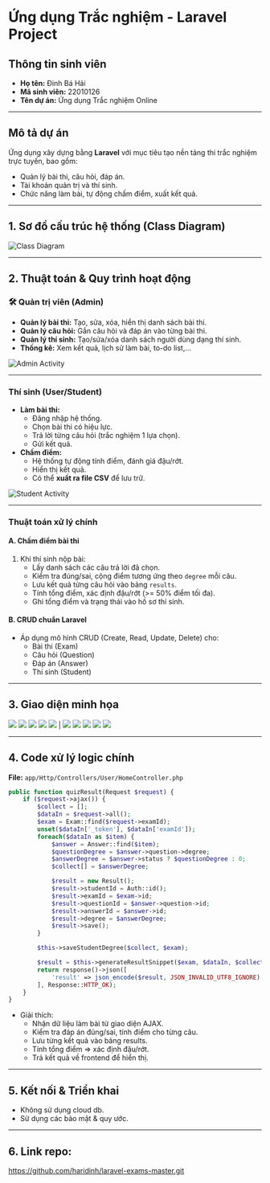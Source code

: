 # Ứng dụng Trắc nghiệm - Laravel Project

## Thông tin sinh viên
- **Họ tên:** Đinh Bá Hải  
- **Mã sinh viên:** 22010126  
- **Tên dự án:** Ứng dụng Trắc nghiệm Online

---

## Mô tả dự án

Ứng dụng xây dựng bằng **Laravel** với mục tiêu tạo nền tảng thi trắc nghiệm trực tuyến, bao gồm:
- Quản lý bài thi, câu hỏi, đáp án.
- Tài khoản quản trị và thí sinh.
- Chức năng làm bài, tự động chấm điểm, xuất kết quả.

---

## 1. Sơ đồ cấu trúc hệ thống (Class Diagram)

![Class Diagram](https://i.imgur.com/RMcwXfm.png)

---

## 2. Thuật toán & Quy trình hoạt động

### 🛠️ Quản trị viên (Admin)
- **Quản lý bài thi:** Tạo, sửa, xóa, hiển thị danh sách bài thi.
- **Quản lý câu hỏi:** Gắn câu hỏi và đáp án vào từng bài thi.
- **Quản lý thí sinh:** Tạo/sửa/xóa danh sách người dùng dạng thí sinh.
- **Thống kê:** Xem kết quả, lịch sử làm bài, to-do list,...
  
![Admin Activity](https://i.imgur.com/fE0mokk.png)

---

### Thí sinh (User/Student)
- **Làm bài thi:**  
  - Đăng nhập hệ thống.  
  - Chọn bài thi có hiệu lực.  
  - Trả lời từng câu hỏi (trắc nghiệm 1 lựa chọn).  
  - Gửi kết quả.  
- **Chấm điểm:**  
  - Hệ thống tự động tính điểm, đánh giá đậu/rớt.  
  - Hiển thị kết quả.
  - Có thể **xuất ra file CSV** để lưu trữ.

![Student Activity](https://i.imgur.com/qgLGUNH.png)

---

### Thuật toán xử lý chính

#### A. **Chấm điểm bài thi**
1. Khi thí sinh nộp bài:
   - Lấy danh sách các câu trả lời đã chọn.
   - Kiểm tra đúng/sai, cộng điểm tương ứng theo `degree` mỗi câu.
   - Lưu kết quả từng câu hỏi vào bảng `results`.
   - Tính tổng điểm, xác định đậu/rớt (>= 50% điểm tối đa).
   - Ghi tổng điểm và trạng thái vào hồ sơ thí sinh.

#### B. **CRUD chuẩn Laravel**
- Áp dụng mô hình CRUD (Create, Read, Update, Delete) cho:
  - Bài thi (Exam)
  - Câu hỏi (Question)
  - Đáp án (Answer)
  - Thí sinh (Student)

---

## 3. Giao diện minh họa
![](https://i.imgur.com/VrsZrIU.png) 
![](https://i.imgur.com/8HNMeml.png) 
![](https://i.imgur.com/wLZTpyv.png) 
![](https://i.imgur.com/HVkgHPu.png) 
![](https://i.imgur.com/wPKCnQ3.png)
| ![](https://i.imgur.com/NyYwghK.png) 
![](https://i.imgur.com/VDLDOnW.png) 
![](https://i.imgur.com/nR47VUG.png) 
![](https://i.imgur.com/yMf1POg.png) 
![](https://i.imgur.com/JRTkYIk.png) 

---

## 4. Code xử lý logic chính

**File:** `app/Http/Controllers/User/HomeController.php`

```php
public function quizResult(Request $request) {
    if ($request->ajax()) {
        $collect = [];
        $dataIn = $request->all();
        $exam = Exam::find($request->examId);
        unset($dataIn['_token'], $dataIn['examId']);
        foreach($dataIn as $item) {
            $answer = Answer::find($item);
            $questionDegree = $answer->question->degree;
            $answerDegree = $answer->status ? $questionDegree : 0;
            $collect[] = $answerDegree;

            $result = new Result();
            $result->studentId = Auth::id();
            $result->examId = $exam->id;
            $result->questionId = $answer->question->id;
            $result->answerId = $answer->id;
            $result->degree = $answerDegree;
            $result->save();
        }

        $this->saveStudentDegree($collect, $exam);

        $result = $this->generateResultSnippet($exam, $dataIn, $collect);
        return response()->json([
            'result' => json_encode($result, JSON_INVALID_UTF8_IGNORE)
        ], Response::HTTP_OK);
    }
}
```
- Giải thích:
    - Nhận dữ liệu làm bài từ giao diện AJAX.
    - Kiểm tra đáp án đúng/sai, tính điểm cho từng câu.
    - Lưu từng kết quả vào bảng results.
    - Tính tổng điểm => xác định đậu/rớt.
    - Trả kết quả về frontend để hiển thị.

---

## 5. Kết nối & Triển khai
- Không sử dụng cloud db.
- Sử dụng các bảo mật & quy ước.

---

## 6. Link repo:
https://github.com/haridinh/laravel-exams-master.git
